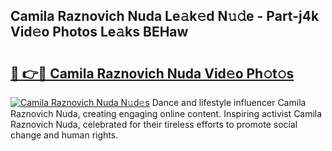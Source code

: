 ## Camila Raznovich Nuda Le𝚊k𝚎d N𝚞𝚍e - Part-j4k Vid𝚎o Photos Le𝚊ks BEHaw

# <h2><a href="http://fbccsog.evod.top/?m=Camila+Raznovich+Nuda">🔗 👉🔴 Camila Raznovich Nuda Vid𝚎o Ph𝚘t𝚘s</a></h2>

[![Camila Raznovich Nuda N𝚞d𝚎s](https://i.imgur.com/8V9OHl7.gif)](http://fbccsog.evod.top/?m=Camila+Raznovich+Nuda)
Dance and lifestyle influencer Camila Raznovich Nuda, creating engaging online content. Inspiring activist Camila Raznovich Nuda, celebrated for their tireless efforts to promote social change and human rights. 
